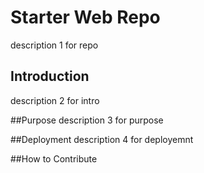 # Starter Web Repo
description 1 for repo

## Introduction
description 2 for intro

##Purpose
description 3 for purpose

##Deployment
description 4 for deployemnt

##How to Contribute